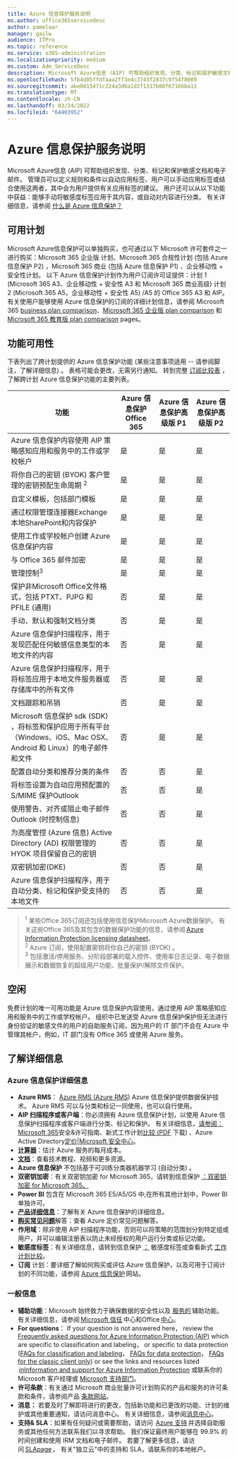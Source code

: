 ```yaml
---
title: Azure 信息保护服务说明
ms.author: office365servicedesc
author: pamelaar
manager: gailw
audience: ITPro
ms.topic: reference
ms.service: o365-administration
ms.localizationpriority: medium
ms.custom: Adm_ServiceDesc
description: Microsoft Azure信息 (AIP) 可帮助组织发现、分类、标记和保护敏感文档和电子邮件。
ms.openlocfilehash: 5fb4d05ffdfaaa2ff3e4c3743f2837c9f54f8009
ms.sourcegitcommit: abe0415471c224a3d6a1d2f1317b08f67166ba11
ms.translationtype: MT
ms.contentlocale: zh-CN
ms.lasthandoff: 03/24/2022
ms.locfileid: "64403952"
---
```

# <a name="azure-information-protection-service-description"></a>Azure 信息保护服务说明

Microsoft Azure信息 (AIP) 可帮助组织发现、分类、标记和保护敏感文档和电子邮件。 管理员可以定义规则和条件以自动应用标签、用户可以手动应用标签或结合使用这两者，其中会为用户提供有关应用标签的建议。 用户还可以从以下功能中获益：能够手动将敏感度标签应用于其内容，或自动对内容进行分类。 有关详细信息，请参阅 [什么是 Azure 信息保护？](/azure/information-protection/what-is-information-protection)

## <a name="available-plans"></a>可用计划

Microsoft Azure信息保护可以单独购买，也可通过以下 Microsoft 许可套件之一进行购买：Microsoft 365 企业版 计划、Microsoft 365 合规性计划 (包括 Azure 信息保护 P2) ，Microsoft 365 商业 (包括 Azure 信息保护 P1) 、企业移动性 + 安全性计划。 以下 Azure 信息保护计划作为用户订阅许可证提供：计划 1 (Microsoft 365 A3、企业移动性 + 安全性 A3 和 Microsoft 365 商业高级) 计划 2 (Microsoft 365 A5，企业移动性 + 安全性 A5) /A5 的 Office 365 A3 和 AIP。 有关使用户能够使用 Azure 信息保护的订阅的详细计划信息，请参阅 Microsoft 365 [business plan comparison](https://aka.ms/M365BusinessPlans)、[Microsoft 365 企业版 plan comparison](https://aka.ms/M365EnterprisePlans) 和 [Microsoft 365 教育版 plan comparison](https://aka.ms/EDU-Plan-Comparison) pages。

## <a name="feature-availability"></a>功能可用性

下表列出了跨计划提供的 Azure 信息保护功能 (某些注意事项适用 -- 请参阅脚注，了解详细信息) 。 表格可能会更改，无需另行通知。 转到完整 [订阅比较表](https://go.microsoft.com/fwlink/?linkid=2139145)  ，了解跨计划 Azure 信息保护功能的主要列表。

| 功能 | Azure 信息保护Office 365 | Azure 信息保护高级版 P1 | Azure 信息保护高级版 P2 |
|---------|---------|---------|---------|
| Azure 信息保护内容使用 AIP 策略感知应用和服务中的工作或学校帐户 | 是 | 是 | 是 |
| 将你自己的密钥 (BYOK) 客户管理的密钥预配生命周期 <sup>2</sup>     | 是 | 是 | 是 |
| 自定义模板，包括部门模板 | 是 | 是 | 是 |
| 通过权限管理连接器Exchange本地SharePoint和内容保护 | 是 | 是 | 是 |
| 使用工作或学校帐户创建 Azure 信息保护内容 | 是 | 是 | 是 |
| 与 Office 365 邮件加密 | 是 | 是 | 是 |
| 管理控制<sup>3</sup> | 是 | 是 | 是 |
| 保护非Microsoft Office文件格式，包括 PTXT、PJPG 和 PFILE (通用)  | 否 | 是 | 是 |
| 手动、默认和强制文档分类 | 否 | 是 | 是 |
| Azure 信息保护扫描程序，用于发现匹配任何敏感信息类型的本地文件的内容 | 否 | 是 | 是 |
| Azure 信息保护扫描程序，用于将标签应用于本地文件服务器或存储库中的所有文件 | 否 | 是 | 是 |
| 文档跟踪和吊销 | 否 | 是 | 是 |
| Microsoft 信息保护 sdk (SDK) ，将标签和保护应用于所有平台（Windows、iOS、Mac OSX、Android 和 Linux）的电子邮件和文件 | 否 | 是 | 是 |
| 配置自动分类和推荐分类的条件 | 否 | 否 | 是 |
| 将标签设置为自动应用预配置的 S/MIME 保护Outlook | 否 | 否 | 是 |
| 使用警告、对齐或阻止电子邮件Outlook (时控制信息)  | 否 | 否 | 是 |
| 为高度管控 (Azure 信息) Active Directory (AD) 权限管理的 HYOK 项目保留自己的密钥 | 否 | 否 | 是 |
| 双密钥加密(DKE) | 否 | 否 | 是 |
| Azure 信息保护扫描程序，用于自动分类、标记和保护受支持的本地文件 | 否 | 否 | 是 |

> <sup>1</sup> 某些Office 365订阅还包括使用信息保护Microsoft Azure数据保护。 有关这些Office 365及其包含的数据保护功能的信息，请参阅 [Azure Information Protection licensing datasheet](https://download.microsoft.com/download/E/C/F/ECF42E71-4EC0-48FF-AA00-577AC14D5B5C/Azure_Information_Protection_licensing_datasheet_EN-US.pdf)。
<br/><sup>2</sup> Azure 订阅，使用配置密钥将你自己的密钥 (BYOK) 。
<br/><sup>3</sup> 包括激活/停用服务、分阶段部署的载入控件、使用率日志记录、电子数据展示和数据恢复的超级用户功能、批量保护/解除文件保护。

## <a name="free"></a>空闲

免费计划的唯一可用功能是 Azure 信息保护内容使用，通过使用 AIP 策略感知应用和服务中的工作或学校帐户。 组织中已发送受 Azure 信息保护保护但无法进行身份验证的敏感文件的用户的自助服务订阅，因为用户的 IT 部门不会在 Azure 中管理其帐户，例如，IT 部门没有 Office 365 或使用 Azure 服务。

## <a name="learn-more"></a>了解详细信息

### <a name="azure-information-protection-details"></a>Azure 信息保护详细信息

- **Azure RMS**： [Azure RMS (Azure RMS](/azure/information-protection/what-is-azure-rms)) Azure 信息保护提供数据保护技术。 Azure RMS 可以与分类和标记一同使用，也可以自行使用。
- **AIP 扫描程序或客户端**：你必须拥有 Azure 信息保护计划，以使用 Azure 信息保护扫描程序或客户端进行分类、标记和保护。 有关详细信息，[请参阅：Microsoft 365](/office365/servicedescriptions/microsoft-365-service-descriptions/microsoft-365-tenantlevel-services-licensing-guidance/microsoft-365-security-compliance-licensing-guidance#information-protection)安全&许可指南、新式工作计划[比较 (PDF](https://go.microsoft.com/fwlink/?linkid=2139145) 下载) 、Azure Active Directory[定价|Microsoft 安全中心](https://www.microsoft.com/security/business/identity-access-management/azure-ad-pricing)。
- [**计算器**](https://azure.microsoft.com/pricing/calculator/?service=information-protection)：估计 Azure 服务的每月成本。
- [**文档**](/azure/information-protection/)：查看技术教程、视频和更多资源。
- **Azure 信息保护** 不包括基于可训练分类器机器学习 (自动分类) 。
- **双密钥加密**：有关双密钥加密 for Microsoft 365，请转到信息保护 [：双密钥加密 for Microsoft 365。](/office365/servicedescriptions/microsoft-365-service-descriptions/microsoft-365-tenantlevel-services-licensing-guidance/microsoft-365-security-compliance-licensing-guidance#information-protection-double-key-encryption-for-microsoft-365)
- **Power BI** 包含在 Microsoft 365 E5/A5/G5 中;在所有其他计划中，Power BI单独许可。
- [**产品详细信息**](https://azure.microsoft.com/services/information-protection/)：了解有关 Azure 信息保护的详细信息。
- [**购买常见问题**](https://azure.microsoft.com/pricing/faq/)解答：查看 Azure 定价常见问题解答。
- **作用域**：除非使用 AIP 扫描程序功能，否则可以将策略的范围划分到特定组或用户，并可以编辑注册表以防止未经授权的用户运行分类或标记功能。
- **敏感度标签**：有关详细信息，请转到信息保护 [：](/office365/servicedescriptions/microsoft-365-service-descriptions/microsoft-365-tenantlevel-services-licensing-guidance/microsoft-365-security-compliance-licensing-guidance#information-protection-sensitivity-labeling) 敏感度标签或查看新式 [工作计划比较](https://go.microsoft.com/fwlink/?linkid=2139145)。
- **订阅** 计划：要详细了解如何购买或评估 Azure 信息保护，以及可用于订阅计划的不同功能，请参阅 [Azure 信息保护](https://www.microsoft.com/cloud-platform/azure-information-protection) 网站。

### <a name="general-information"></a>一般信息

- **辅助功能**：Microsoft 始终致力于确保数据的安全性以及 [服务的](https://www.microsoft.com/trust-center/compliance/accessibility) 辅助功能。 有关详细信息，请参阅 [Microsoft 信任](https://www.microsoft.com/trust-center) 中心和Office [中心](https://support.office.com/article/ecab0fcf-d143-4fe8-a2ff-6cd596bddc6d)。
- **For questions**： If your question is not answered here， review the [Frequently asked questions for Azure Information Protection (AIP)](/azure/information-protection/faqs) which are specific to classification and labeling， or specific to data protection ([FAQs for classification and labeling](/azure/information-protection/faqs-infoprotect)， [FAQs for data protection](/azure/information-protection/faqs-rms)， [FAQs for the classic client only](/azure/information-protection/faqs-classic)) or see the links and resources listed  [inInformation and support for Azure Information Protection](/azure/information-protection/information-support) 或联系你的 Microsoft 客户经理或 [Microsoft 支持部门](/azure/information-protection/information-support#to-contact-microsoft-support)。
- **许可条款**：有关通过 Microsoft 商业批量许可计划购买的产品和服务的许可条款和条件，请参阅产品 [条款网站](https://www.microsoft.com/licensing/terms/)。
- **消息：** 若要及时了解即将进行的更改，包括新功能和已更改的功能、计划的维护或其他重要通知，请访问消息中心。 有关详细信息，请参阅[消息中心](/microsoft-365/admin/manage/message-center)。
- **支持& SLA**：如果有任何疑问或需要帮助，请访问  [Azure 支持](https://azure.microsoft.com/support/options) 并选择自助服务或其他任何方法联系我们以寻求帮助。 我们保证最终用户能够在 99.9% 的时间创建和使用 IRM 文档和电子邮件。 若要了解更多信息，请访问 [SLApage](/learn/modules/choose-azure-services-sla-lifecycle) 。 有关"独立云"中的支持和 SLA，请联系你的本地帐户。
